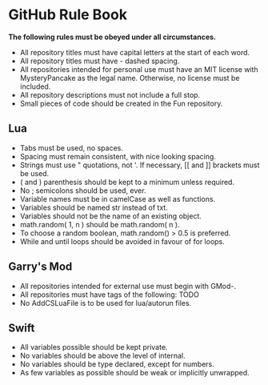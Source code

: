 # GitHub Rule Book
**The following rules must be obeyed under all circumstances.**
- All repository titles must have capital letters at the start of each word.
- All repository titles must have - dashed spacing.
- All repositories intended for personal use must have an MIT license with MysteryPancake as the legal name. Otherwise, no license must be included.
- All repository descriptions must not include a full stop.
- Small pieces of code should be created in the Fun repository.

## Lua
- Tabs must be used, no spaces.
- Spacing must remain consistent, with nice looking spacing.
- Strings must use " quotations, not '. If necessary, [[ and ]] brackets must be used.
- ( and ) parenthesis should be kept to a minimum unless required.
- No ; semicolons should be used, ever.
- Variable names must be in camelCase as well as functions.
- Variables should be named str instead of txt.
- Variables should not be the name of an existing object.
- math.random( 1, n ) should be math.random( n ).
- To choose a random boolean, math.random() > 0.5 is preferred.
- While and until loops should be avoided in favour of for loops.

## Garry's Mod
- All repositories intended for external use must begin with GMod-.
- All repositories must have tags of the following:
TODO
- No AddCSLuaFile is to be used for lua/autorun files.

## Swift
- All variables possible should be kept private.
- No variables should be above the level of internal.
- No variables should be type declared, except for numbers.
- As few variables as possible should be weak or implicitly unwrapped.

